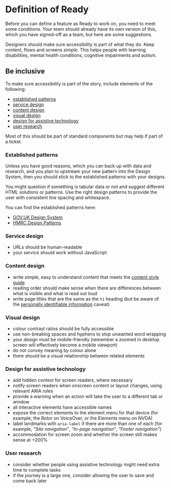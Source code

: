 # Definition of Ready

Before you can define a feature as Ready to work on, you need to meet some conditions. Your team should already have its own version of this, which you have signed-off as a team, but here are some suggestions.

Designers should make sure accessibility is part of what they do. Keep content, flows and screens simple. This helps people with learning disabilities, mental health conditions, cognitive impairments and autism.

## Be inclusive

To make sure accessibility is part of the story, include elements of the following:

- [established patterns](#established-patterns)
- [service design](#service-design)
- [content design](#content-design)
- [visual design](#visual-design)
- [design for assistive technology](#design-for-assistive-technology)
- [user research](#user-research)

Most of this should be part of standard components but may help if part of a ticket.

### Established patterns

Unless you have good reasons, which you can back up with data and research, and you plan to upstream your new pattern into the Design System, then you should stick to the established patterns with your designs.

You might question if something is tabular data or not and suggest different HTML solutions or patterns. Use the right design patterns to provide the user with consistent line spacing and whitespace.

You can find the established patterns here:

- [GOV.UK Design System](https://design-system.service.gov.uk/)
- [HMRC Design Patterns](https://design.tax.service.gov.uk/hmrc-design-patterns/)

### Service design

- URLs should be human-readable
- your service should work without JavaScript

### Content design

- write simple, easy to understand content that meets the [content style guide](https://www.gov.uk/guidance/style-guide/a-to-z-of-gov-uk-style)
- reading order should make sense when there are differences between what is visible and what is read out loud
- write page titles that are the same as the `h1` heading (but be aware of the [personally identifiable information](https://design.tax.service.gov.uk/hmrc-design-patterns/page-title/#personally-identifiable-information) caveat)

### Visual design

- colour contrast ratios should be fully accessible
- use non-breaking spaces and hyphens to stop unwanted word wrapping
- your design must be mobile-friendly (remember a zoomed in desktop screen will effectively become a mobile viewport)
- do not convey meaning by colour alone
- there should be a visual relationship between related elements

### Design for assistive technology

- add hidden context for screen readers, where necessary
- notify screen readers when onscreen content or layout changes, using relevant ARIA roles
- provide a warning when an action will take the user to a different tab or window
- all interactive elements have accessible names
- expose the correct elements to the element menu for that device (for example, the Rotor on VoiceOver, or the Elements menu on NVDA)
- label landmarks with `aria-label` if there are more than one of each (for example, *“Site navigation”*, *“In-page navigation”*, *“Footer navigation”*)
- accommodation for screen zoom and whether the screen still makes sense at +200%

### User research

- consider whether people using assistive technology might need extra time to complete tasks
- if the journey is a large one, consider allowing the user to save and come back later
